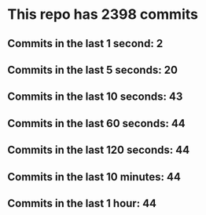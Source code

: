 # This repo has 2398 commits

## Commits in the last 1 second: 2
## Commits in the last 5 seconds: 20
## Commits in the last 10 seconds: 43
## Commits in the last 60 seconds: 44
## Commits in the last 120 seconds: 44
## Commits in the last 10 minutes: 44
## Commits in the last 1 hour: 44
